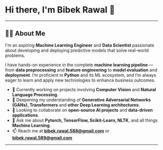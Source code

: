 # Hi there, I'm Bibek Rawal 👋
---

## 👨‍💻 About Me
I'm an aspiring **Machine Learning Engineer** and **Data Scientist** passionate about developing and deploying predictive models that solve real-world problems.  

I have hands-on experience in the complete **machine learning pipeline** — from **data preprocessing** and **feature engineering** to **model evaluation** and **deployment**. I’m proficient in **Python** and its ML ecosystem, and I’m always eager to learn and apply new technologies to enhance business outcomes.

- 🔭 Currently working on projects involving **Computer Vision** and **Natural Language Processing**.
- 🌱 Deepening my understanding of **Generative Adversarial Networks (GANs), Transformers** and **other Deep Learning architectures**.
- 👯 Looking to collaborate on **open-source AI projects** and **data-driven applications**.
- 💬 Ask me about **Pytorch, TensorFlow, Scikit-Learn, NLTK**, and all things **Machine Learning**.
- 📫 Reach me at **[bibek.rawal.588@gmail.com](mailto:bibek.rawal.588@gmail.com)** or **[bibek.rawal.589@gmail.com](mailto:bibek.rawal.589@gmail.com)**

---

